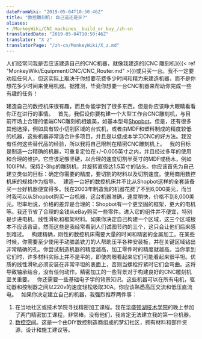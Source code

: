 ```yaml
---
dateFromWiki: "2019-05-04T10:50:46Z"
title: "数控雕刻机: 自己造还是买?"
aliases:
- /MonkeyWiki/CNC_machines__build_or_buy_/zh-cn
translatedDate: "2019-05-04T10:50:46Z"
translator: "X z"
translatorPage: "/zh-cn/MonkeyWiki/X_z.md"
---
```

人们经常问我是否应该建造自己的CNC机器，就像我建造的[CNC 雕刻机]({{< ref "MonkeyWiki/Equipment/CNC/CNC_Router.md" >}})或只买一台。我不一定要劝阻任何人，但这实际上取决于你想要花费多少时间和精力来建造机器，而不是你想花多少时间来使用机器。据推测，毕竟你想要一台CNC机器来帮助你完成一些有趣的任务！

建造自己的数控机床很有趣，而且你能学到了很多东西。但是你应该睁大眼睛看看你正在进行的事情。
 
首先，我假设你要构建一个大型工作台CNC雕刻机，与目前市场上合理的低端CNC雕刻机相媲美，如基本型号[Shopbot](http://www.shopbottools.com/)。但是，还有很多其他选择，例如具有较小切削区域的台式机，或者由MDF和塑料​​制成的精度较低的机器，这些机器非常适合许多项目，并且是以低成本学习CNC的好方法。我没有任何这些替代品的经验，所以我将自己限制在精密CNC雕刻机上。
 
我的目标是制造一台精确的机器，可重复定位在+/-0.005英寸之内，并且经过多年的使用和合理的维护。它应该足够坚硬，以合理的速度切割半英寸的MDF或杨木，例如100IPM，保持2-3hp的雕刻机，并旋转直径达1.5英寸的钻头。你应该首先为自己建立类似的目标：确定你需要的精度，要切割的材料以及切割速度。使用商用数控机床的规格作为指导。
 
建造一台好的数控机床并不比从Shopbot这样的全套装备买一台好机器便宜得多。我在2003年制造我的机器花费了不到6,000美元，而当时我可以从Shopbot购买一台机器，这台机器准确，速度稍快，价格不到8,000美元。坦率地说，价格的差异是合理的：Shopbot有一个更坚固的框架，更大的电机等。我还节省了合理的金钱从eBay购买一些零件。进入它的组件并不便宜，特别是步进电机，线性滑轨和框架材料。如果你决定自己构建一个区域，这三个区域根本不应该吝啬。然而这些是我经常看到人们试图节约的三个，这只会让他们后来感到难过。
 
构建精确，刚性的数控机床需要大量的时间和精密的金属加工。在某些时候，你需要至少使用手动膝盖铣刀的人帮助压平各种安装板，并在关键区域钻出非常精确的孔。你尝试制造机器的精度越高，加工零件时的精度就越高。当你拿到它们时，许多材料实际上并不是平的，即使肉眼看起来它们可能看起来很平坦。优质的线性滑轨必须安装在非常平坦的表面上，否则当螺栓拧紧时它们会弯曲。这将导致轴承结合，没有任何动作。精密加工的一些背景对于构建良好的CNC雕刻机至关重要。
 
你还需要一些基础电子学的背景知识。这些机器可以在所有电机，驱动器和控制器之间以220v的速度轻松吸取30A。你应该熟悉高压交流和低压直流电。
 
如果你决定建立自己的机器，我强烈推荐两件事：
1. 在当地社区或技术学院寻找精密加工课程。我在[华盛顿湖技术学院](http://www.lwtc.edu/)的晚上参加了两门精密加工课程，非常棒。没有他们，我肯定无法建立我的第一台机器。
1. [数控空间](http://www.cnczone.com/)。这是一个由DIY数控制造商组成的梦幻社区，拥有材料和部件资源，设计和施工建议等。


